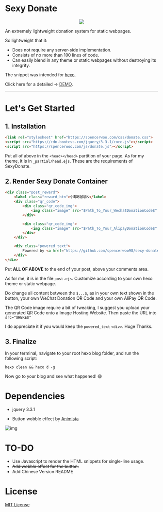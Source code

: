 # Sexy Donate

<div style="text-align:center">
    <img src ="https://i.loli.net/2018/03/14/5aa8c027b2460.gif" />
</div>

An extremely lightweight donation system for static webpages.

So lightweight that it:

- Does not require any server-side implementation.
- Consists of no more than 100 lines of code.
- Can easily blend in any theme or static webpages without destroying its integrity.

The snippet was intended for [hexo](https://hexo.io).

Click here for a detailed -> [DEMO](https://spencerwoo.com).

---

# Let's Get Started

## 1. Installation

``` html
<link rel="stylesheet" href="https://spencerwoo.com/css/donate.css">
<script src="https://cdn.bootcss.com/jquery/3.3.1/core.js"></script>
<script src="https://spencerwoo.com/js/donate.js"></script>
```
Put all of above in the `<head></head>` partition of your page. As for my theme, it is in `_partial/head.ejs`.
These are the requirements of SexyDonate.

## 2. Render Sexy Donate Container
```html
<div class="post_reward">
    <label class="reward_btn">$请喝咖啡$</label>
    <div class="qr_code">
        <div class="qr_code_img">
            <img class="image" src="$Path_To_Your_WechatDonationCode$" title="WeChat">
        </div>

        <div class="qr_code_img">
            <img class="image" src="$Path_To_Your_AlipayDonationCode$" title="AliPay">
        </div>
    </div>

    <div class="powered_text">
        Powered by <a href="https://github.com/spencerwoo98/sexy-donate">SexyDonate</a>
    </div>
</div>

```
Put **ALL OF ABOVE** to the end of your post, above your comments area.

As for me, it is in the file `post.ejs`. Customize according to your own hexo theme or static webpage.

Do change all content between the `$...$`, as in your own text shown in the button, your own WeChat Donation QR Code and your own AliPay QR Code.

The QR Code image require a bit of tweaking, I suggest you upload your generated QR Code onto a Image Hosting Website. Then paste the URL into `src="$HERE$"`

I do appreciate it if you would keep the `powered_text` `<div>`. Huge Thanks.

## 3. Finalize
In your terminal, navigate to your root hexo blog folder, and run the following script:
```shell
hexo clean && hexo d -g
```
Now go to your blog and see what happened! :smile:

# Dependencies

- jquery 3.3.1

- Button wobble effect by [Animista](http://animista.net/)

![img](https://i.loli.net/2018/03/14/5aa8bc4b20774.jpg)

# TO-DO

- Use Javascript to render the HTML snippets for single-line usage.
- ~~Add wobble effect for the button.~~
- Add Chinese Version README

# License

[MIT License](https://opensource.org/licenses/MIT)
